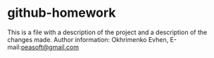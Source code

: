 # github-homework
This is a file with a description of the project and a description of the changes made.
Author information: Okhrimenko Evhen, E-mail:oeasoft@gmail.com